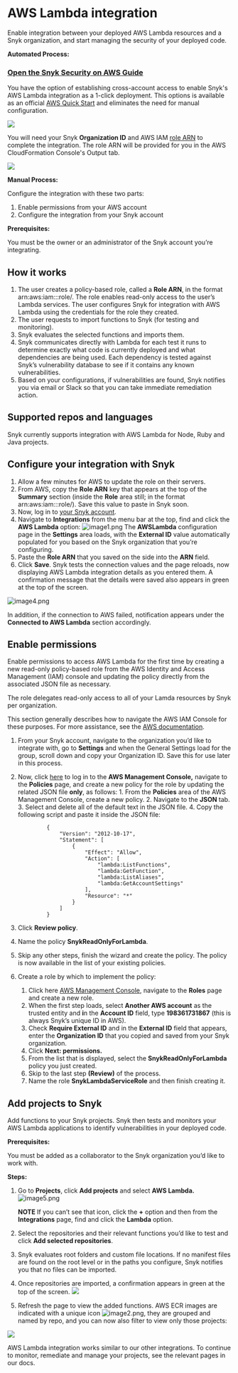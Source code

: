 # AWS Lambda integration

Enable integration between your deployed AWS Lambda resources and a Snyk organization, and start managing the security of your deployed code.

**Automated Process:**

### [Open the Snyk Security on AWS Guide](https://aws.amazon.com/quickstart/architecture/snyk-security/)

You have the option of establishing cross-account access to enable Snyk's AWS Lambda integration as a 1-click deployment. This options is available as an official [AWS Quick Start](https://aws.amazon.com/quickstart/architecture/snyk-security/) and eliminates the need for manual configuration.

![](../../../.gitbook/assets/quickstart-snyk-security-lambda.png)

You will need your Snyk **Organization ID** and AWS IAM [role ARN](https://docs.aws.amazon.com/IAM/latest/UserGuide/reference_identifiers.html#identifiers-arns) to complete the integration. The role ARN will be provided for you in the AWS CloudFormation Console's Output tab.

![](../../../.gitbook/assets/cloudformation-launch-stack.png)

**Manual Process:**

Configure the integration with these two parts:

1. Enable permissions from your AWS account
2. Configure the integration from your Snyk account

**Prerequisites:**

You must be the owner or an administrator of the Snyk account you’re integrating.

## **How it works**

1. The user creates a policy-based role, called a **Role ARN**, in the format arn:aws:iam:::role/. The role enables read-only access to the user’s Lambda services. The user configures Snyk for integration with AWS Lambda using the credentials for the role they created.
2. The user requests to import functions to Snyk \(for testing and monitoring\).
3. Snyk evaluates the selected functions and imports them.
4. Snyk communicates directly with Lambda for each test it runs to determine exactly what code is currently deployed and what dependencies are being used. Each dependency is tested against Snyk’s vulnerability database to see if it contains any known vulnerabilities.
5. Based on your configurations, if vulnerabilities are found, Snyk notifies you via email or Slack so that you can take immediate remediation action.

## Supported repos and languages

Snyk currently supports integration with AWS Lambda for Node, Ruby and Java projects.

## Configure your integration with Snyk

1. Allow a few minutes for AWS to update the role on their servers.
2. From AWS, copy the **Role ARN** key that appears at the top of the **Summary** section \(inside the **Role** area still; in the format arn:aws:iam:::role/\). Save this value to paste in Snyk soon.
3. Now, log in to [your Snyk account](https://app.snyk.io/).
4. Navigate to **Integrations** from the menu bar at the top, find and click the **AWS Lambda** option: ![image1.png](../../../.gitbook/assets/uuid-f045ee35-1ddd-34e1-bbe3-f225bb9426e4-en.png) The **AWSLambda** configuration page in the **Settings** area loads, with the **External ID** value automatically populated for you based on the Snyk organization that you’re configuring.
5. Paste the **Role ARN** that you saved on the side into the **ARN** field.
6. Click **Save**. Snyk tests the connection values and the page reloads, now displaying AWS Lambda integration details as you entered them. A confirmation message that the details were saved also appears in green at the top of the screen.

![image4.png](../../../.gitbook/assets/uuid-66a8f525-f274-1db4-f691-ca8112fbd8af-en.png)

In addition, if the connection to AWS failed, notification appears under the **Connected to AWS Lambda** section accordingly.

## Enable permissions

Enable permissions to access AWS Lambda for the first time by creating a new read-only policy-based role from the AWS Identity and Access Management \(IAM\) console and updating the policy directly from the associated JSON file as necessary.

The role delegates read-only access to all of your Lamda resources by Snyk per organization.

This section generally describes how to navigate the AWS IAM Console for these purposes. For more assistance, see the [AWS documentation](https://docs.aws.amazon.com/IAM/latest/UserGuide/access_policies_manage.html).

1. From your Snyk account, navigate to the organization you’d like to integrate with, go to **Settings** and when the General Settings load for the group, scroll down and copy your Organization ID. Save this for use later in this process.
2. Now, click [here](https://console.aws.amazon.com/iam/home?#/policies) to log in to the **AWS Management Console,** navigate to the **Policies** page, and create a new policy for the role by updating the related JSON file **only**, as follows: 1. From the **Policies** area of the AWS Management Console, create a new policy. 2. Navigate to the **JSON** tab. 3. Select and delete all of the default text in the JSON file. 4. Copy the following script and paste it inside the JSON file:

   ```text
            {
                "Version": "2012-10-17",
                "Statement": [
                    {
                        "Effect": "Allow",
                        "Action": [
                            "lambda:ListFunctions",
                            "lambda:GetFunction",
                            "lambda:ListAliases",
                            "lambda:GetAccountSettings"
                        ],
                        "Resource": "*"
                    }
                ]
            }
   ```

3. Click **Review policy**.
4. Name the policy **SnykReadOnlyForLambda**.
5. Skip any other steps, finish the wizard and create the policy. The policy is now available in the list of your existing policies.
6. Create a role by which to implement the policy:
   1. Click here [AWS Management Console](https://console.aws.amazon.com/iam/home), navigate to the **Roles** page and create a new role.
   2. When the first step loads, select **Another AWS account** as the trusted entity and **i**n the **Account ID** field, type **198361731867** \(this is always Snyk’s unique ID in AWS\).
   3. Check **Require External ID** and in the **External ID** field that appears, enter the **Organization ID** that you copied and saved from your Snyk organization.
   4. Click **Next: permissions.**
   5. From the list that is displayed, select the **SnykReadOnlyForLambda** policy you just created.
   6. Skip to the last step **\(Review\)** of the process.
   7. Name the role **SnykLambdaServiceRole** and then finish creating it.

## **Add projects to Snyk**

Add functions to your Snyk projects. Snyk then tests and monitors your AWS Lambda applications to identify vulnerabilities in your deployed code.

**Prerequisites:**

You must be added as a collaborator to the Snyk organization you’d like to work with.

**Steps:**

1. Go to **Projects**, click **Add projects** and select **AWS Lambda.** ![image5.png](../../../.gitbook/assets/uuid-89dfeb36-7726-1f89-5366-b7aa603a5898-en.png)

   **NOTE** If you can’t see that icon, click the **+** option and then from the **Integrations** page, find and click the **Lambda** option.

2. Select the repositories and their relevant functions you’d like to test and click **Add selected repositories**.
3. Snyk evaluates root folders and custom file locations. If no manifest files are found on the root level or in the paths you configure, Snyk notifies you that no files can be imported.
4. Once repositories are imported, a confirmation appears in green at the top of the screen. ![](../../../.gitbook/assets/uuid-ee5c7842-1773-a590-7b75-aa5e960b8108-en.png)
5. Refresh the page to view the added functions. AWS ECR images are indicated with a unique icon ![image2.png](../../../.gitbook/assets/uuid-1275abc5-312a-ce0b-b6d9-2caf3e83584a-en.png), they are grouped and named by repo, and you can now also filter to view only those projects:

![](../../../.gitbook/assets/uuid-8f54b49d-23ee-637e-45a9-47ca61fe2b9e-en.png)

AWS Lambda integration works similar to our other integrations. To continue to monitor, remediate and manage your projects, see the relevant pages in our docs.

